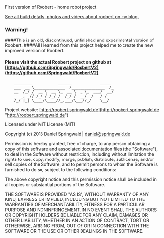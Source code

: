 First version of Roobert - home robot project

[See all build details, photos and videos about roobert on my blog.](http://blog.springwald.de/blog/page/home-robot)

### Warning!
####This is an old, discontinued, unfinished and experimental version of Roobert. 
####All I learned from this project helped me to create the new improved version of Roobert.
#### Please visit the actual Roobert project on github at [https://github.com/Springwald/RoobertV2](https://github.com/Springwald/RoobertV2)

     
		________            ______             _____ 
		___  __ \______________  /_______________  /_
		__  /_/ /  __ \  __ \_  __ \  _ \_  ___/  __/
		_  _, _// /_/ / /_/ /  /_/ /  __/  /   / /_  
		/_/ |_| \____/\____//_.___/\___//_/    \__/

Project website: [http://roobert.springwald.de](http://roobert.springwald.de "http://roobert.springwald.de")

Licensed under MIT License (MIT)

Copyright (c) 2018 Daniel Springwald | daniel@springwald.de

Permission is hereby granted, free of charge, to any person obtaining
a copy of this software and associated documentation files (the
"Software"), to deal in the Software without restriction, including
without limitation the rights to use, copy, modify, merge, publish,
distribute, sublicense, and/or sell copies of the Software, and to permit
persons to whom the Software is furnished to do so, subject to
the following conditions:


The above copyright notice and this permission notice shall be
included in all copies or substantial portions of the Software.


THE SOFTWARE IS PROVIDED "AS IS", WITHOUT WARRANTY OF ANY KIND, EXPRESS
OR IMPLIED, INCLUDING BUT NOT LIMITED TO THE WARRANTIES OF MERCHANTABILITY,
FITNESS FOR A PARTICULAR PURPOSE AND NONINFRINGEMENT. IN NO EVENT SHALL
THE AUTHORS OR COPYRIGHT HOLDERS BE LIABLE FOR ANY CLAIM, DAMAGES OR OTHER
LIABILITY, WHETHER IN AN ACTION OF CONTRACT, TORT OR OTHERWISE, ARISING
FROM, OUT OF OR IN CONNECTION WITH THE SOFTWARE OR THE USE OR OTHER
DEALINGS IN THE SOFTWARE.